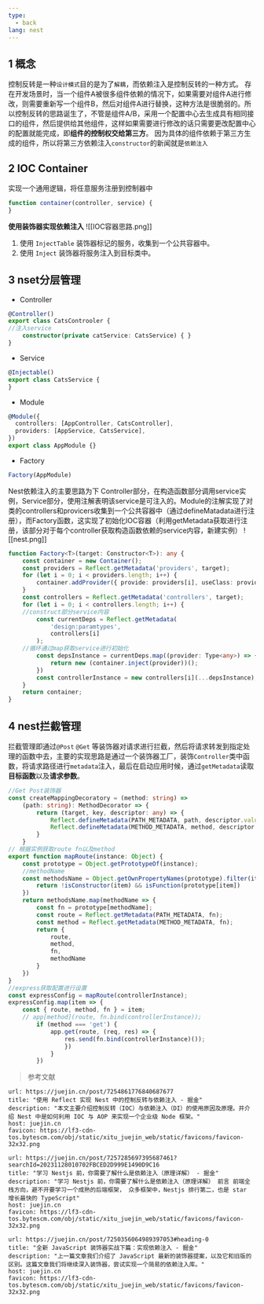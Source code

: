 ```yaml
---
type:
  - back
lang: nest
---
```

## 1 概念
控制反转是一种`设计模式`目的是为了`解耦`，而依赖注入是控制反转的一种方式。
存在开发场景时，当一个组件A被很多组件依赖的情况下，如果需要对组件A进行修改，则需要重新写一个组件B，然后对组件A进行替换，这种方法是很脆弱的。所以控制反转的思路诞生了，不管是组件A/B，采用一个配置中心去生成具有相同接口的组件，然后提供给其他组件，这样如果需要进行修改的话只需要更改配置中心的配置就能完成，即**组件的控制权交给第三方**。
因为具体的组件依赖于第三方生成的组件，所以将第三方依赖注入`constructor`的新闻就是`依赖注入`
## 2 IOC Container
实现一个通用逻辑，将任意服务注册到控制器中
```javascript
function container(controller, service) {
}
```
**使用装饰器实现依赖注入**
![[IOC容器思路.png]]
1. 使用 `InjectTable` 装饰器标记的服务，收集到一个公共容器中。
2. 使用 `Inject` 装饰器将服务注入到目标类中。

## 3 nset分层管理
- Controller
```typescript
@Controller()
export class CatsControoler {
//注入service
	constructor(private catService: CatsService) { }
}
```
- Service
```ts
@Injectable()
export class CatsService {
}
```
- Module
```ts
@Module({
  controllers: [AppController, CatsController],
  providers: [AppService, CatsService],
})
export class AppModule {}
```
- Factory
```ts
Factory(AppModule)
```
Nest依赖注入的主要思路为下
Controller部分，在构造函数部分调用service实例，Service部分，使用注解表明该service是可注入的。Module的注解实现了对类的controllers和provicers收集到一个公共容器中（通过defineMatadata进行注册），而Factory函数，这实现了初始化IOC容器（利用getMetadata获取进行注册，该部分对于每个controller获取构造函数依赖的service内容，新建实例）
![[nest.png]]

```ts
function Factory<T>(target: Constructor<T>): any {
    const container = new Container();
    const providers = Reflect.getMetadata('providers', target);
    for (let i = 0; i < providers.length; i++) {
        container.addProvider({ provide: providers[i], useClass: providers[i] });
    }
    const controllers = Reflect.getMetadata('controllers', target);
    for (let i = 0; i < controllers.length; i++) {
    //construct部分service内容
        const currentDeps = Reflect.getMetadata(
            'design:paramtypes',
            controllers[i]
        );
    //循环通过map获取service进行初始化
        const depsInstance = currentDeps.map((provider: Type<any>) => {
            return new (container.inject(provider))();
        })
        const controllerInstance = new controllers[i](...depsInstance);
    }
    return container;
}
```
## 4 nest拦截管理
拦截管理即通过`@Post` `@Get` 等装饰器对请求进行拦截，然后将请求转发到指定处理的函数中去，主要的实现思路是通过一个装饰器工厂，装饰`Controller`类中函数，将请求路径进行`metadata`注入，最后在启动应用时候，通过`getMetadata`读取**目标函数**以及**请求参数**。
```ts
//Get Post装饰器
const createMappingDecoratory = (method: string) =>
    (path: string): MethodDecorator => {
        return (target, key, descriptor: any) => {
            Reflect.defineMetadata(PATH_METADATA, path, descriptor.value);
            Reflect.defineMetadata(METHOD_METADATA, method, descriptor.value);
        }
    }
// 根据实例获取route fn以及method
export function mapRoute(instance: Object) {
    const prototype = Object.getPrototypeOf(instance);
    //methodName
    const methodsName = Object.getOwnPropertyNames(prototype).filter(item => {
        return !isConstructor(item) && isFunction(prototype[item])
    })
    return methodsName.map(methodName => {
        const fn = prototype[methodName];
        const route = Reflect.getMetadata(PATH_METADATA, fn);
        const method = Reflect.getMetadata(METHOD_METADATA, fn);
        return {
            route,
            method,
            fn,
            methodName
        }
    })
}
//express获取配置进行设置
const expressConfig = mapRoute(controllerInstance);
expressConfig.map(item => {
	const { route, method, fn } = item;
	// app[method](route, fn.bind(controllerInstance));
		if (method === 'get') {
			app.get(route, (req, res) => {
				res.send(fn.bind(controllerInstance)());
				})
			}
		})
```

>参考文献

```cardlink
url: https://juejin.cn/post/7254861776840687677
title: "使用 Reflect 实现 Nest 中的控制反转与依赖注入 - 掘金"
description: "本文主要介绍控制反转（IOC）与依赖注入（DI）的使用原因及原理。并介绍 Nest 中是如何利用 IOC 与 AOP 来实现一个企业级 Node 框架。"
host: juejin.cn
favicon: https://lf3-cdn-tos.bytescm.com/obj/static/xitu_juejin_web/static/favicons/favicon-32x32.png
```

```cardlink
url: https://juejin.cn/post/7257285697395687461?searchId=20231128010702FBCED2D999E1490D9C16
title: "学习 Nestjs 前，你需要了解什么是依赖注入（原理详解） - 掘金"
description: "学习 Nestjs 前，你需要了解什么是依赖注入（原理详解） 前言 前端全栈方向，避不开要学习一个成熟的后端框架， 众多框架中，Nestjs 排行第二，也是 star 增长最快的 TypeScript"
host: juejin.cn
favicon: https://lf3-cdn-tos.bytescm.com/obj/static/xitu_juejin_web/static/favicons/favicon-32x32.png
```

```cardlink
url: https://juejin.cn/post/7250356064989397053#heading-0
title: "全新 JavaScript 装饰器实战下篇：实现依赖注入 - 掘金"
description: "上一篇文章我们介绍了 JavaScript 最新的装饰器提案，以及它和旧版的区别。这篇文章我们将继续深入装饰器，尝试实现一个简易的依赖注入库。"
host: juejin.cn
favicon: https://lf3-cdn-tos.bytescm.com/obj/static/xitu_juejin_web/static/favicons/favicon-32x32.png
```
